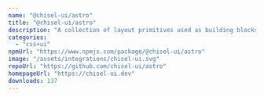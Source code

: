 ```yaml
---
name: "@chisel-ui/astro"
title: "@chisel-ui/astro"
description: "A collection of layout primitives used as building blocks for common layout patterns."
categories:
  - "css+ui"
npmUrl: "https://www.npmjs.com/package/@chisel-ui/astro"
image: "/assets/integrations/chisel-ui.svg"
repoUrl: "https://github.com/chisel-ui/astro"
homepageUrl: "https://chisel-ui.dev"
downloads: 137
---
```

